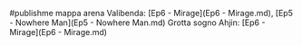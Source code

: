 #publishme 
mappa arena Valibenda:  [Ep6 - Mirage](Ep6 - Mirage.md), [Ep5 - Nowhere Man](Ep5 - Nowhere Man.md) 
Grotta sogno Ahjin: [Ep6 - Mirage](Ep6 - Mirage.md)